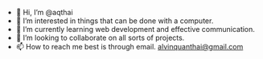 - 👋 Hi, I’m @aqthai
- 👀 I’m interested in things that can be done with a computer.
- 🌱 I’m currently learning web development and effective communication.
- 💞️ I’m looking to collaborate on all sorts of projects.
- 📫 How to reach me best is through email. alvinquanthai@gmail.com

<!---
aqthai/aqthai is a ✨ special ✨ repository because its `README.md` (this file) appears on your GitHub profile.
You can click the Preview link to take a look at your changes.
--->
